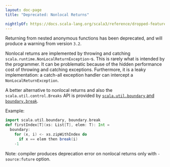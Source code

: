 ```yaml
---
layout: doc-page
title: "Deprecated: Nonlocal Returns"

nightlyOf: https://docs.scala-lang.org/scala3/reference/dropped-features/nonlocal-returns.html
---
```


Returning from nested anonymous functions has been deprecated, and will produce a warning from version `3.2`.

Nonlocal returns are implemented by throwing and catching `scala.runtime.NonLocalReturnException`-s. This is rarely what is intended by the programmer. It can be problematic because of the hidden performance cost of throwing and catching exceptions. Furthermore, it is a leaky implementation: a catch-all exception handler can intercept a `NonLocalReturnException`.

A better alternative to nonlocal returns and also the `scala.util.control.Breaks` API is provided by [`scala.util.boundary` and `boundary.break`](http://dotty.epfl.ch/api/scala/util/boundary$.html).

Example:

```scala
import scala.util.boundary, boundary.break
def firstIndex[T](xs: List[T], elem: T): Int =
  boundary:
    for (x, i) <- xs.zipWithIndex do
      if x == elem then break(i)
    -1
```

Note: compiler produces deprecation error on nonlocal returns only with `-source:future` option.

